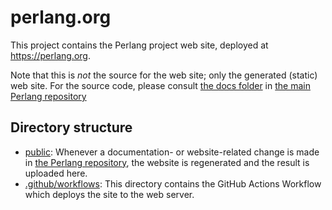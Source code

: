 # perlang.org

This project contains the Perlang project web site, deployed at https://perlang.org.

Note that this is _not_ the source for the web site; only the generated (static) web site. For the source code, please consult [the docs folder](https://github.com/perlang-org/perlang/tree/master/docs) in [the main Perlang repository](https://github.com/perlang-org/perlang/)

## Directory structure

- [public](public): Whenever a documentation- or website-related change is made in [the Perlang repository](https://github.com/perlang-org/perlang/), the website is regenerated and the result is uploaded here.
- [.github/workflows](.github/workflows): This directory contains the GitHub Actions Workflow which deploys the site to the web server.
